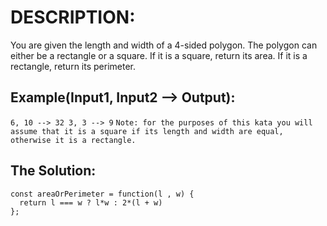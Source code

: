 # DESCRIPTION:
You are given the length and width of a 4-sided polygon. The polygon can either be a rectangle or a square.
If it is a square, return its area. If it is a rectangle, return its perimeter.

## Example(Input1, Input2 --> Output):

``
6, 10 --> 32
3, 3 --> 9
``
``Note: for the purposes of this kata you will assume that it is a square if its length and width are equal, otherwise it is a rectangle.``

## The Solution:
```
const areaOrPerimeter = function(l , w) {
  return l === w ? l*w : 2*(l + w)
};
```